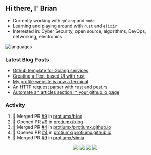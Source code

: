 ## Hi there, I' Brian

- Currently working with `golang` and `node`
- Learning and playing around with `rust` and `elixir`
- Interested in: Cyber Security, open source, algorithms, DevOps, networking, electronics

![languages](https://github-readme-stats.vercel.app/api/top-langs/?username=protiumx&layout=compact&langs_count=8&hide=ruby,vimscript,vue,scss,html)

### Latest Blog Posts

<!-- BLOG-POST-LIST:START -->
- [Github template for Golang services](https://protiumx.dev/blog/posts/github-template-for-golang-services/)
- [Creating a Text-based UI with rust](https://protiumx.dev/blog/posts/creating-a-text-based-ui-with-rust/)
- [My profile website is now a terminal](https://protiumx.dev/blog/posts/my-profile-website-is-now-a-terminal/)
- [An HTTP request parser with rust and pest.rs](https://protiumx.dev/blog/posts/an-http-request-parser-with-rust-and-pest.rs/)
- [Automate an articles section in your github.io page](https://protiumx.dev/blog/posts/automate-an-articles-section-in-your-github.io-page/)
<!-- BLOG-POST-LIST:END -->

### Activity

<!--START_SECTION:activity-->
1. 🎉 Merged PR [#9](https://github.com/protiumx/blog/pull/9) in [protiumx/blog](https://github.com/protiumx/blog)
2. 💪 Opened PR [#9](https://github.com/protiumx/blog/pull/9) in [protiumx/blog](https://github.com/protiumx/blog)
3. 🎉 Merged PR [#4](https://github.com/protiumx/protiumx.github.io/pull/4) in [protiumx/protiumx.github.io](https://github.com/protiumx/protiumx.github.io)
4. 💪 Opened PR [#4](https://github.com/protiumx/protiumx.github.io/pull/4) in [protiumx/protiumx.github.io](https://github.com/protiumx/protiumx.github.io)
5. 🎉 Merged PR [#9](https://github.com/protiumx/simia/pull/9) in [protiumx/simia](https://github.com/protiumx/simia)
<!--END_SECTION:activity-->

<p align="center">
  <a href="https://protiumx.dev/"><img src="https://img.shields.io/badge/-website-ff5757?style=for-the-badge&logo=iterm2&logoColor=white" /></a>
  <a href="https://protiumx.dev/blog"><img src="https://img.shields.io/badge/-blog-262654?style=for-the-badge&logo=hugo&logoColor=white" /></a>
  <a href="https://www.linkedin.com/in/bdmayo"><img src="https://img.shields.io/badge/-Brian_Mayo-0072b1?style=for-the-badge&logo=Linkedin&logoColor=white" /></a>
  <a href="https://www.instagram.com/_protium"><img src="https://img.shields.io/badge/-__protium-E4405F?style=for-the-badge&logo=instagram&logoColor=white" /></a>
</p>
